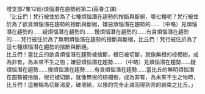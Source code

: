 增支部7集12經/煩惱潛在趨勢經第二(莊春江譯)  
「比丘們！梵行被住於為了七種煩惱潛在趨勢的捨斷與斷絕，哪七種呢？梵行被住於為了欲貪煩惱潛在趨勢的捨斷與斷絕，嫌惡煩惱潛在趨勢的……（中略）見煩惱潛在趨勢的……疑煩惱潛在趨勢的……慢煩惱潛在趨勢的……有貪煩惱潛在趨勢的……梵行被住於為了無明煩惱潛在趨勢的捨斷與斷絕，比丘們！梵行被住於為了這七種煩惱潛在趨勢的捨斷與斷絕。  
比丘們！當比丘的欲貪煩惱潛在趨勢被捨斷，根已被切斷，就像無根的棕櫚樹，成為非有，為未來不生之物；嫌惡煩惱潛在趨勢……（中略）見煩惱潛在趨勢……疑煩惱潛在趨勢……慢煩惱潛在趨勢……有貪煩惱潛在趨勢……當比丘的無明煩惱潛在趨勢被捨斷，根已被切斷，就像無根的棕櫚樹，成為非有，為未來不生之物時，比丘們！這被稱為切斷渴愛，破壞結，以慢的完全止滅而得到苦的結束之比丘。」  
  
  
